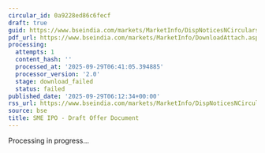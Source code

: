 ```yaml
---
circular_id: 0a9228ed86c6fecf
draft: true
guid: https://www.bseindia.com/markets/MarketInfo/DispNoticesNCirculars.aspx?Noticeid={59188C38-9B9C-4FC9-A990-03D350B89846}&noticeno=20250929-3&dt=09/29/2025&icount=3&totcount=6&flag=0
pdf_url: https://www.bseindia.com/markets/MarketInfo/DownloadAttach.aspx?id=20250929-3&attachedId=
processing:
  attempts: 1
  content_hash: ''
  processed_at: '2025-09-29T06:41:05.394885'
  processor_version: '2.0'
  stage: download_failed
  status: failed
published_date: '2025-09-29T06:12:34+00:00'
rss_url: https://www.bseindia.com/markets/MarketInfo/DispNoticesNCirculars.aspx?Noticeid={59188C38-9B9C-4FC9-A990-03D350B89846}&noticeno=20250929-3&dt=09/29/2025&icount=3&totcount=6&flag=0
source: bse
title: SME IPO - Draft Offer Document
---
```


Processing in progress...